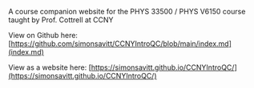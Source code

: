 A course companion website for the PHYS 33500 / PHYS V6150 course taught by Prof. Cottrell at CCNY

View on Github here: [https://github.com/simonsavitt/CCNYIntroQC/blob/main/index.md](index.md)

View as a website here:
[https://simonsavitt.github.io/CCNYIntroQC/](https://simonsavitt.github.io/CCNYIntroQC/)
